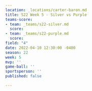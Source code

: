 ```yaml
---
location: _locations/carter-baron.md
title: S22 Week 5 - Silver vs Purple
teams-score:
- team: _teams/s22-silver.md
  score: 
- team: _teams/s22-purple.md
  score: 
field: "4"
date: 2022-04-10 12:30:00 -0400
season: 22
week: 5
mvp: ''
game-ball: ''
sportsperson: ''
published: false

---
```

